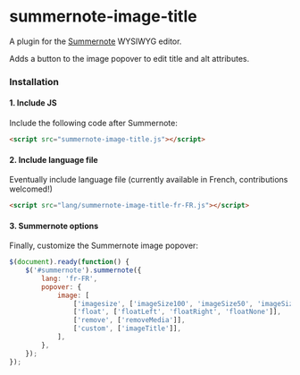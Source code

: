 # summernote-image-title
A plugin for the [Summernote](https://github.com/summernote/summernote/) WYSIWYG editor.

Adds a button to the image popover to edit title and alt attributes.

### Installation

#### 1. Include JS

Include the following code after Summernote:

```html
<script src="summernote-image-title.js"></script>
```

#### 2. Include language file

Eventually include language file (currently available in French, contributions welcomed!)

```html
<script src="lang/summernote-image-title-fr-FR.js"></script>
```

#### 3. Summernote options

Finally, customize the Summernote image popover:

```javascript
$(document).ready(function() {
    $('#summernote').summernote({
        lang: 'fr-FR',
        popover: {
            image: [
                ['imagesize', ['imageSize100', 'imageSize50', 'imageSize25']],
                ['float', ['floatLeft', 'floatRight', 'floatNone']],
                ['remove', ['removeMedia']],
                ['custom', ['imageTitle']],
            ],
        },
    });
});
```